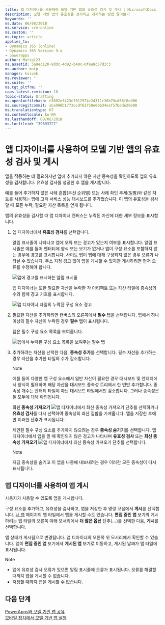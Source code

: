 ```yaml
---
title: 앱 디자이너를 사용하여 모델 기반 앱의 유효성 검사 및 게시 | MicrosoftDocs
description: 모델 기반 앱의 유효성을 검사하고 게시하는 방법 알아보기
keywords: ''
ms.date: 06/08/2018
ms.service: crm-online
ms.custom: ''
ms.topic: article
applies_to:
- Dynamics 365 (online)
- Dynamics 365 Version 9.x
- powerapps
author: Mattp123
ms.assetid: 5a9ec120-9ddc-4d92-b48c-0fee8c57d3c3
ms.author: matp
manager: kvivek
ms.reviewer: ''
ms.suite: ''
ms.tgt_pltfrm: ''
caps.latest.revision: 10
topic-status: Drafting
ms.openlocfilehash: e3802ef423e7012974c24311c36b78cd56f8ed06
ms.sourcegitcommit: aba996b1773ecdf62758e06b34eaf57bede29e08
ms.translationtype: HT
ms.contentlocale: ko-KR
ms.lasthandoff: 08/08/2018
ms.locfileid: "39693727"
---
```

# <a name="validate-and-publish-a-model-driven-app-using-the-app-designer"></a>앱 디자이너를 사용하여 모델 기반 앱의 유효성 검사 및 게시

앱을 작동하는 데 필요하지만 앱에 추가되지 않은 자산 종속성을 확인하도록 앱의 유효성을 검사합니다. 유효성 검사를 성공한 후 앱을 게시합니다. 
  
예를 들어 추가하지 않은 사례 혼합(우선 순위별) 또는 사례 확인 추세(일별)와 같은 차트를 사용하는 앱에 고객 서비스 성능 대시보드를 추가했습니다. 이 앱의 유효성을 검사할 때 모든 누락, 필요한 자산 목록을 얻게 됩니다.  
  
앱의 유효성을 검사할 때 앱 디자이너 캔버스는 누락된 자산에 대한 세부 정보를 표시합니다.  
  
1.  앱 디자이너에서 **유효성 검사**를 선택합니다.  
  
     알림 표시줄이 나타나고 앱에 오류 또는 경고가 있는지 여부를 표시합니다. 알림 표시줄은 예를 들어 엔터티에 양식 또는 보기가 없거나 앱이 구성 요소를 포함하지 않는 경우에 경고를 표시합니다. 사이트 맵이 앱에 대해 구성되지 않은 경우 오류가 나타날 수 있습니다. 주소 지정 경고 없이 앱을 게시할 수 있지만 게시하려면 먼저 오류를 수정해야 합니다.  
  
     ![앱에 경고를 표시하는 알림 표시줄](media/app-designer-warning-notification.png "앱에 경고를 표시하는 알림 표시줄")  
  
     앱 디자이너는 또한 필요한 자산을 누락한 각 아티팩트 또는 자산 타일에 종속성의 수와 함께 경고 기호를 표시합니다.  
  
     ![앱 디자이너 타일의 누락된 구성 요소 경고](media/warning--button-on-app-designer-tile.png "앱 디자이너 타일의 누락된 구성 요소 경고")  
  
2.  필요한 자산을 추가하려면 캔버스의 오른쪽에서 **필수** 탭을 선택합니다. 앱에서 하나 이상의 필수 자산이 누락된 경우 **필수** 탭이 표시됩니다.  
  
     탭은 필수 구성 요소 목록을 보여줍니다.  
  
     ![앱에서 누락된 구성 요소 목록을 보여주는 필수 탭](media/app-designer-required-components-tab.png "앱에서 누락된 구성 요소 목록을 보여주는 필수 탭")  
  
3.  추가하려는 자산을 선택한 다음, **종속성 추가**를 선택합니다. 필수 자산을 추가하는 경우 자산을 추가한 타일의 수가 감소합니다.  
  
    > [!NOTE]
    >  예를 들어 다양한 앱 구성 요소에서 일반 자산이 필요한 경우 대시보드 및 엔터티에서 양식이 필요하며 해당 자산을 대시보드 종속성 트리에서 한 번만 추가합니다. 종속성 개수는 엔터티 타일이 아닌 대시보드 타일에서만 감소합니다. 그러나 종속성은 둘 모두에 대해 확인됩니다.  
    >   
    >  **최신 종속성 가져오기** ![앱 디자이너에서 최신 종속성 가져오기 단추](media/app-designer-get-latest-dependencies.png "앱 디자이너에서 최신 종속성 가져오기 단추")를 선택하거나 **유효성 검사**를 다시 선택하여 종속성의 최신 집합을 가져옵니다. 앱을 저장한 후에만 이러한 단추가 표시됩니다.  
  
     제안된 필수 구성 요소를 추가하지 않으려는 경우 **종속성 숨기기**를 선택합니다. 앱 디자이너에서 앱을 열 때 확인되지 않은 경고가 나타나며 **유효성 검사** 또는 **최신 종속성 가져오기** ![앱 디자이너에서 최신 종속성 가져오기 단추](media/app-designer-get-latest-dependencies.png "앱 디자이너에서 최신 종속성 가져오기 단추")를 선택합니다.  
  
    > [!NOTE]
    >  지금 종속성을 숨기고 이 앱을 나중에 내보내려는 경우 이러한 모든 종속성이 다시 표시됩니다.  
  
## <a name="publish-an-app-using-the-app-designer"></a>앱 디자이너를 사용하여 앱 게시

사용자가 사용할 수 있도록 앱을 게시합니다.  
  
 구성 요소를 추가하고, 유효성을 검사하고, 앱을 저장한 후 명령 모음에서 **게시**를 선택합니다. [내 앱](advanced-navigation.md#my-apps) 페이지의 앱 타일에서 앱을 게시할 수도 있습니다. **편집 중인 앱** 보기의 게시하려는 앱 타일의 오른쪽 아래 모서리에서 **더 많은 옵션** 단추(**...**)를 선택한 다음, **게시**를 선택합니다.  
  
 앱 상태가 게시됨으로 변경됩니다. 앱 디자이너의 오른쪽 위 모서리에서 확인할 수 있습니다. 앱이 **편집 중인 앱** 보기에서 **게시된 앱** 보기로 이동하고, 게시된 날짜가 앱 타일에 표시됩니다.  
  
> [!NOTE]
> - 앱에 유효성 검사 오류가 있으면 알림 표시줄에 오류가 표시됩니다. 오류를 해결할 때까지 앱을 게시할 수 없습니다.  
> - 저장할 때까지 앱을 게시할 수 없습니다.  

## <a name="next-steps"></a>다음 단계  
[PowerApps와 모델 기반 앱 공유](https://docs.microsoft.com/powerapps/maker/model-driven-apps/share-model-driven-app) <br/>
 [모바일 장치에서 모델 기반 앱 실행](https://docs.microsoft.com/powerapps/user/run-app-client-model-driven)   
 
